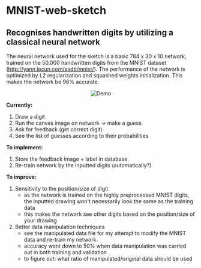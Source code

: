 # MNIST-web-sketch
## Recognises handwritten digits by utilizing a classical neural network

The neural network used for the sketch is a basic 784 x 30 x 10 network, trained on the 50.000 handwritten digits from the MNIST dataset (http://yann.lecun.com/exdb/mnist/).
The performance of the network is optimized by L2 regularization and squashed weights initialization. This makes the network be 96% accurate.

<p align="center">
  <img src="https://cloud.githubusercontent.com/assets/13997178/14068661/70f4c974-f458-11e5-8ad9-ff92fbb3858f.gif" alt="Demo">
</p>

**Currently:**
  1. Draw a digit
  2. Run the canvas image on network -> make a guess
  3. Ask for feedback (get correct digit)
  4. See the list of guesses according to their probabilities

**To implement:**
  1. Store the feedback image + label in database
  2. Re-train network by the inputted digits (automatically?)

**To improve:**
  1. Sensitivity to the position/size of digit 
        - as the network is trained on the highly preprocessed MNIST digits, the inputted drawing won't necessarily look the same as the training data
        - this makes the network see other digits based on the position/size of your drawing
  2. Better data manipulation techniques
        - see the manipulated data file for my attempt to modify the MNIST data and re-train my network.
        - accuracy went down to 50% when data manipulation was carried out in both training and validation
        - to figure out: what ratio of manipulated/original data should be used
